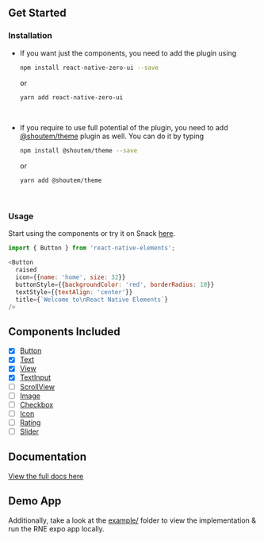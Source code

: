 ## Get Started

### Installation

- If you want just the components, you need to add the plugin using 

  ```bash
  npm install react-native-zero-ui --save
  ```

   or 

  ```bash
  yarn add react-native-zero-ui
  ```

  ​

- If you require to use full potential of the plugin, you need to add [@shoutem/theme](https://github.com/shoutem/theme) plugin as well. You can do it by typing 

  ```bash
  npm install @shoutem/theme --save
  ```

  or

  ```bash
  yarn add @shoutem/theme
  ```

  ​

### Usage

Start using the components or try it on Snack [here](https://snack.expo.io/rJu6gJfBZ).

```js
import { Button } from 'react-native-elements';

<Button
  raised
  icon={{name: 'home', size: 32}}
  buttonStyle={{backgroundColor: 'red', borderRadius: 10}}
  textStyle={{textAlign: 'center'}}
  title={`Welcome to\nReact Native Elements`}
/>
```

## Components Included

- [x] [Button](https://zeromolecule.github.io/react-native-zero-ui/button)
- [x] [Text](https://zeromolecule.github.io/react-native-zero-ui/text)
- [x] [View](https://zeromolecule.github.io/react-native-zero-ui/view)
- [x] [TextInput](https://zeromolecule.github.io/react-native-zero-ui/textInput)
- [ ] [ScrollView](https://zeromolecule.github.io/react-native-zero-ui/scrollView)
- [ ] [Image](https://zeromolecule.github.io/react-native-zero-ui/image)
- [ ] [Checkbox](https://zeromolecule.github.io/react-native-zero-ui/checkbox)
- [ ] [Icon](https://zeromolecule.github.io/react-native-zero-ui/icon)
- [ ] [Rating](https://zeromolecule.github.io/react-native-zero-ui/rating)
- [ ] [Slider](https://zeromolecule.github.io/react-native-zero-ui/slider)

## Documentation

[View the full docs here](https://zeromolecule.github.io/react-native-zero-ui)

## Demo App

<!--Checkout the official [Zero UI App](https://expo.io/@dmacan/react-native-zero-ui-app) on Expo which uses all of the React Native Zero UI components.--> 

Additionally, take a look at the [example/](https://github.com/ZeroMolecule/react-native-zero-ui/tree/master/example) folder to view the implementation & run the RNE expo app locally.